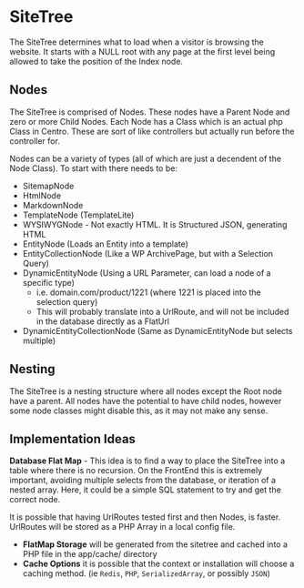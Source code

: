# SiteTree

The SiteTree determines what to load when a visitor is browsing the website.
It starts with a NULL root with any page at the first level being allowed to
take the position of the Index node.

## Nodes

The SiteTree is comprised of Nodes. These nodes have a Parent Node and zero or
more Child Nodes. Each Node has a Class which is an actual php Class in Centro.
These are sort of like controllers but actually run before the controller for.

Nodes can be a variety of types (all of which are just a decendent of the Node
Class). To start with there needs to be:
* SitemapNode
* HtmlNode
* MarkdownNode
* TemplateNode (TemplateLite)
* WYSIWYGNode - Not exactly HTML. It is Structured JSON, generating HTML
* EntityNode (Loads an Entity into a template)
* EntityCollectionNode (Like a WP ArchivePage, but with a Selection Query)
* DynamicEntityNode (Using a URL Parameter, can load a node of a specific type)
  * i.e. domain.com/product/1221 (where 1221 is placed into the selection query)
  * This will probably translate into a UrlRoute, and will not be included in the database directly as a FlatUrl
* DynamicEntityCollectionNode (Same as DynamicEntityNode but selects multiple)


## Nesting

The SiteTree is a nesting structure where all nodes except the Root node have a
parent. All nodes have the potential to have child nodes, however some node classes
might disable this, as it may not make any sense.

## Implementation Ideas

**Database Flat Map** - This idea is to find a way to place the SiteTree into a
table where there is no recursion. On the FrontEnd this is extremely important,
avoiding multiple selects from the database, or iteration of a nested array.
Here, it could be a simple SQL statement to try and get the correct node.

It is possible that having UrlRoutes tested first and then Nodes, is faster.
UrlRoutes will be stored as a PHP Array in a local config file.

- **FlatMap Storage** will be generated from the sitetree and cached into a PHP file in the app/cache/ directory
- **Cache Options** it is possible that the context or installation will choose a caching method. (ie `Redis`, `PHP`, `SerializedArray`, or possibly `JSON`)
